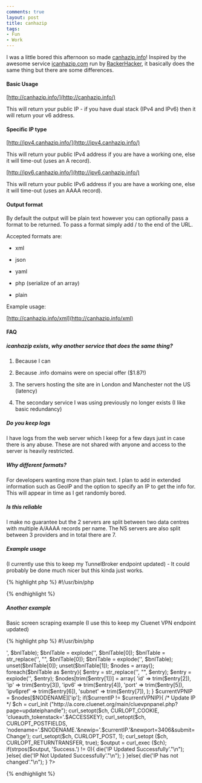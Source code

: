 ```yaml
---
comments: true
layout: post
title: canhazip
tags:
- Fun
- Work
---
```


I was a little bored this afternoon so made [canhazip.info](http://canhazip.info)! Inspired by the awesome service [icanhazip.com](http://icanhazip.com/) run by [RackerHacker](http://rackerhacker.com/), it basically does the same thing but there are some differences.


#### Basic Usage


[http://canhazip.info/](http://canhazip.info/)

This will return your public IP - if you have dual stack (IPv4 and IPv6) then it will return your v6 address.


#### Specific IP type


[http://ipv4.canhazip.info/](http://ipv4.canhazip.info/)

This will return your public IPv4 address if you are have a working one, else it will time-out (uses an A record).

[http://ipv6.canhazip.info/](http://ipv6.canhazip.info/)

This will return your public IPv6 address if you are have a working one, else it will time-out (uses an AAAA record).


#### Output format


By default the output will be plain text however you can optionally pass a format to be returned. To pass a format simply add /<your format>
to the end of the URL.

Accepted formats are:



	
  * xml

	
  * json

	
  * yaml

	
  * php (serialize of an array)

	
  * plain


Example usage:

[http://canhazip.info/xml](http://canhazip.info/xml)


#### FAQ




##### icanhazip exists, why another service that does the same thing?





	
  1. Because I can

	
  2. Because .info domains were on special offer ($1.87!)

	
  3. The servers hosting the site are in London and Manchester not the US (latency)

	
  4. The secondary service I was using previously no longer exists (I like basic redundancy)




##### Do you keep logs


I have logs from the web server which I keep for a few days just in case there is any abuse. These are not shared with anyone and access to the server is heavily restricted.


##### Why different formats?


For developers wanting more than plain text. I plan to add in extended information such as GeoIP and the option to specify an IP to get the info for. This will appear in time as I get randomly bored.


##### Is this reliable


I make no guarantee but the 2 servers are split between two data centres with multiple A/AAAA records per name. The NS servers are also split between 3 providers and in total there are 7.


##### Example usage


(I currently use this to keep my TunnelBroker endpoint updated) - It could probably be done much nicer but this kinda just works.

{% highlight php %}
#!/usr/bin/php
<?php
 $PASSWORD = "";
 $TUNNELID = 0;
 $USERID = "";
 $currentIP = @file_get_contents('http://ipv4.canhazip.info/');
 if(empty($currentIP)){
 $currentIP = @file_get_contents('http://ipv4.icanhazip.com/');
 }

if(empty($currentIP)){
 die('Could not get current IP'."\n");
 }

$currentIP = trim($currentIP);
 $return = file_get_contents("https://ipv4.tunnelbroker.net/ipv4_end.php?ipv4b=" . $currentIP . "&pass=" . $PASSWORD . "&user_id=" . $USERID . "&tunnel_id=" . $TUNNELID);

if(strpos($return, "That IPv4 endpoint is already in use.") !== False){
 print "IP has not changed";
 print "\n";
 }else if(strpos($return, "Your tunnel endpoint has been updated to:") !== False){
 print "Tunnel endpoint has been updated";
 print "\n";
 }else{
 print "Unknown return!?!?!";
 print $return;
 print "\n";
 }
?>
{% endhighlight %}


##### Another example


Basic screen scraping example (I use this to keep my Cluenet VPN endpoint updated)

{% highlight php %}
#!/usr/bin/php
<?php
 $ACCESSKEY = "";
 $NODENAME = "";

$currentIP = @file_get_contents('http://ipv4.canhazip.info/');
 if(empty($currentIP)){
 $currentIP = @file_get_contents('http://ipv4.icanhazip.com/');
 }

if(empty($currentIP)){
 die('Could not get current IP'."\n");
 }

$currentIP = trim($currentIP);
 $bnlTable = @file_get_contents('http://a.core.cluenet.org/main/cluevpnpanel.php?page=printbnl');
 $bnlTable = explode('<table border=6 class=\"wikitable sortable\">', $bnlTable); $bnlTable = explode('</table>', $bnlTable[0]); $bnlTable = str_replace('</tr>', "", $bnlTable[0]); $bnlTable = explode('<tr>', $bnlTable); unset($bnlTable[0]); unset($bnlTable[1]);
 $nodes = array();

foreach($bnlTable as $entry){
 $entry = str_replace('</td>', "", $entry); $entry = explode('<td align=center>', $entry);
 $nodes[trim($entry[1])] = array(
 'id' => trim($entry[2]),
 'ip' => trim($entry[3]),
 'ipv6′ => trim($entry[4]),
 'port' => trim($entry[5]),
 'ipv6pref' => trim($entry[6]),
 'subnet' => trim($entry[7]),
 );
 }

$currentVPNIP = $nodes[$NODENAME]['ip'];
 if($currentIP != $currentVPNIP){
 /* Update IP */
 $ch = curl_init ("http://a.core.cluenet.org/main/cluevpnpanel.php?page=updateiphandle");
 curl_setopt($ch, CURLOPT_COOKIE, 'clueauth_tokenstack='.$ACCESSKEY);
 curl_setopt($ch, CURLOPT_POSTFIELDS, 'nodename='.$NODENAME.'&newip='.$currentIP.'&newport=3406&submit=Change');
 curl_setopt($ch, CURLOPT_POST, 1);
 curl_setopt ($ch, CURLOPT_RETURNTRANSFER, true);
 $output = curl_exec ($ch);

if(strpos($output, 'Success.') != 0){
 die('IP Updated Successfully'."\n");
 }else{
 die('IP Not Updated Successfully'."\n");
 }
 }else{
 die('IP has not changed'."\n");
 }
?>
{% endhighlight %}
